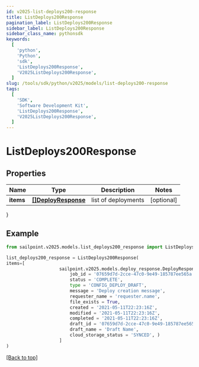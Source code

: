 ```yaml
---
id: v2025-list-deploys200-response
title: ListDeploys200Response
pagination_label: ListDeploys200Response
sidebar_label: ListDeploys200Response
sidebar_class_name: pythonsdk
keywords:
  [
    'python',
    'Python',
    'sdk',
    'ListDeploys200Response',
    'V2025ListDeploys200Response',
  ]
slug: /tools/sdk/python/v2025/models/list-deploys200-response
tags:
  [
    'SDK',
    'Software Development Kit',
    'ListDeploys200Response',
    'V2025ListDeploys200Response',
  ]
---
```


# ListDeploys200Response

## Properties

| Name | Type | Description | Notes |
| --- | --- | --- | --- |
| **items** | [**[]DeployResponse**](deploy-response) | list of deployments | [optional] |

}

## Example

```python
from sailpoint.v2025.models.list_deploys200_response import ListDeploys200Response

list_deploys200_response = ListDeploys200Response(
items=[
                    sailpoint.v2025.models.deploy_response.DeployResponse(
                        job_id = '07659d7d-2cce-47c0-9e49-185787ee565a',
                        status = 'COMPLETE',
                        type = 'CONFIG_DEPLOY_DRAFT',
                        message = 'Deploy creation message',
                        requester_name = 'requester.name',
                        file_exists = True,
                        created = '2021-05-11T22:23:16Z',
                        modified = '2021-05-11T22:23:16Z',
                        completed = '2021-05-11T22:23:16Z',
                        draft_id = '07659d7d-2cce-47c0-9e49-185787ee565a',
                        draft_name = 'Draft Name',
                        cloud_storage_status = 'SYNCED', )
                    ]
)

```

[[Back to top]](#)
